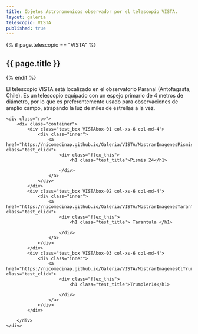 ```yaml
---
title: Objetos Astronomonicos observador por el telescopio VISTA.
layout: galeria
telescopio: VISTA
published: true
--- 
```


<html lang="es">
<head>
	<meta charset="utf-8">
	<meta name="description" content="Composiciones">
	<meta name="keywords" content="HTML5">
	<title>Galeria de fotos </title>

<!-- Local -->
<!-- <link rel="stylesheet" href="/Users/nicomedinap/Documents/GitHub/nicomedinap.github.io/public/css/galeria.css"> -->

<!-- Publico -->
<!-- <link rel="stylesheet" href="/public/css/Telescopios.css"> -->


<!--{% include sidebar.html links=page.relatedpages title=page.title %}-->

{% if page.telescopio == "VISTA" %}
    <h2>{{ page.title }}</h2>
{% endif %}


<style>
    .VISTAbox-01 .inner {
        background-image: url('https://raw.githubusercontent.com/nicomedinap/nicomedinap.github.io/master/Galeria/VISTA/VVV/Pismis24/Pismis24.jpg');
    background-position: 50% 50%;
    background-repeat: no-repeat;
    background-size: cover;
    }
    .VISTAbox-02 .inner {
        background-image: url('https://raw.githubusercontent.com/nicomedinap/nicomedinap.github.io/master/Galeria/VISTA/VMC/Tarantula/Tarantula.jpg');
        background-position: 50% 50%;
        background-repeat: no-repeat;
        background-size: cover;
    }

    .VISTAbox-03 .inner {
        background-image: url('https://raw.githubusercontent.com/nicomedinap/nicomedinap.github.io/master/Galeria/VISTA/VVVX/cltrumpler14/cltrumpler14.jpg');
        background-position: 50% 50%;
        background-repeat: no-repeat;
        background-size: cover;
    }

/* 

.VISTAbox-04 .inner {
    background-image: url('https://raw.githubusercontent.com/nicomedinap/nicomedinap.github.io/master/Galeria/VISTA/SFR3_521_composed.jpg');
    background-position: 50% 50%;
    background-repeat: no-repeat;
    background-size: cover;
}
.VISTAbox-05 .inner {
    background-image: url('https://raw.githubusercontent.com/nicomedinap/nicomedinap.github.io/master/Galeria/JWST/NGC7320.jpg');
    background-position: 50% 50%;
    background-repeat: no-repeat;
    background-size: cover;
}
.VISTAbox-06 .inner {
    background-image: url('https://raw.githubusercontent.com/nicomedinap/nicomedinap.github.io/master/Galeria/JWST/NGC3324.jpg');
    background-position: 50% 50%;
    background-repeat: no-repeat;
    background-size: cover;
}
*/

</style>

</head>

<!--<h1 class="page_title">Objetos Astronomonicos observador por el telescopio VISTA.</h1>-->

<p> El telescopio VISTA está localizado en el observatorio Paranal (Antofagasta, Chile). Es un telescopio equipado con un espejo primario de 4 metros de diámetro, por lo que es preferentemente usado para observaciones de amplio campo, atrapando la luz de miles de estrellas a la vez.</p>

<body>

    <div class="row">
        <div class="container">
            <div class="test_box VISTAbox-01 col-xs-6 col-md-4">
                <div class="inner">
                    <a href="https://nicomedinap.github.io/Galeria/VISTA/MostrarImagenesPismis24.html" class="test_click">
                        <div class="flex_this">
                            <h1 class="test_title">Pismis 24</h1>
                            
                        </div>
                    </a>
                </div>
            </div>
            <div class="test_box VISTAbox-02 col-xs-6 col-md-4">
                <div class="inner">
                    <a href="https://nicomedinap.github.io/Galeria/VISTA/MostrarImagenesTarantula.html" class="test_click">
                        <div class="flex_this">
                            <h1 class="test_title"> Tarantula </h1>
                            
                        </div>
                    </a>
                </div>
            </div>
            <div class="test_box VISTAbox-03 col-xs-6 col-md-4">
                <div class="inner">
                    <a href="https://nicomedinap.github.io/Galeria/VISTA/MostrarImagenesClTrumpler14.html" class="test_click">
                        <div class="flex_this">
                            <h1 class="test_title">Trumpler14</h1>
                            
                        </div>
                    </a>
                </div>
            </div>

<!-- 

            <div class="test_box VISTAbox-04 col-xs-6 col-md-4">
                <div class="inner">
                    <a href="#" class="test_click">
                        <div class="flex_this">
                            <h1 class="test_title">SFR3_521</h1>
                            
                        </div>
                    </a>
                </div>
            </div>
-->

        </div>
    </div>

</body>
</html>